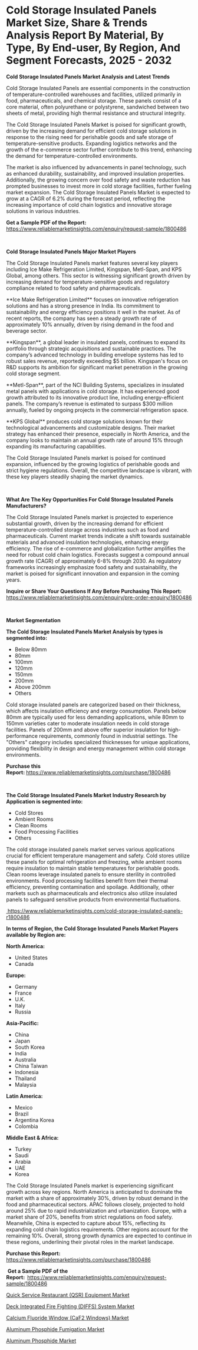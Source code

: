 <p><h1>Cold Storage Insulated Panels Market Size, Share & Trends Analysis Report By Material, By Type, By End-user, By Region, And Segment Forecasts, 2025 - 2032</h1></p><p><strong>Cold Storage Insulated Panels Market Analysis and Latest Trends</strong></p>
<p><p>Cold Storage Insulated Panels are essential components in the construction of temperature-controlled warehouses and facilities, utilized primarily in food, pharmaceuticals, and chemical storage. These panels consist of a core material, often polyurethane or polystyrene, sandwiched between two sheets of metal, providing high thermal resistance and structural integrity. </p><p>The Cold Storage Insulated Panels Market is poised for significant growth, driven by the increasing demand for efficient cold storage solutions in response to the rising need for perishable goods and safe storage of temperature-sensitive products. Expanding logistics networks and the growth of the e-commerce sector further contribute to this trend, enhancing the demand for temperature-controlled environments. </p><p>The market is also influenced by advancements in panel technology, such as enhanced durability, sustainability, and improved insulation properties. Additionally, the growing concern over food safety and waste reduction has prompted businesses to invest more in cold storage facilities, further fueling market expansion. The Cold Storage Insulated Panels Market is expected to grow at a CAGR of 6.2% during the forecast period, reflecting the increasing importance of cold chain logistics and innovative storage solutions in various industries.</p></p>
<p><strong>Get a Sample PDF of the Report:&nbsp;</strong> <a href="https://www.reliablemarketinsights.com/enquiry/request-sample/1800486?utm_campaign=2013&utm_medium=2&utm_source=Github&utm_content=ia&utm_term=01042025&utm_id=cold-storage-insulated-panels">https://www.reliablemarketinsights.com/enquiry/request-sample/1800486</a></p>
<p>&nbsp;</p>
<p><strong>Cold Storage Insulated Panels Major Market Players</strong></p>
<p><p>The Cold Storage Insulated Panels market features several key players including Ice Make Refrigeration Limited, Kingspan, Metl-Span, and KPS Global, among others. This sector is witnessing significant growth driven by increasing demand for temperature-sensitive goods and regulatory compliance related to food safety and pharmaceuticals.</p><p>**Ice Make Refrigeration Limited** focuses on innovative refrigeration solutions and has a strong presence in India. Its commitment to sustainability and energy efficiency positions it well in the market. As of recent reports, the company has seen a steady growth rate of approximately 10% annually, driven by rising demand in the food and beverage sector.</p><p>**Kingspan**, a global leader in insulated panels, continues to expand its portfolio through strategic acquisitions and sustainable practices. The company’s advanced technology in building envelope systems has led to robust sales revenue, reportedly exceeding $5 billion. Kingspan's focus on R&D supports its ambition for significant market penetration in the growing cold storage segment.</p><p>**Metl-Span**, part of the NCI Building Systems, specializes in insulated metal panels with applications in cold storage. It has experienced good growth attributed to its innovative product line, including energy-efficient panels. The company’s revenue is estimated to surpass $300 million annually, fueled by ongoing projects in the commercial refrigeration space.</p><p>**KPS Global** produces cold storage solutions known for their technological advancements and customizable designs. Their market strategy has enhanced their presence, especially in North America, and the company looks to maintain an annual growth rate of around 15% through expanding its manufacturing capabilities.</p><p>The Cold Storage Insulated Panels market is poised for continued expansion, influenced by the growing logistics of perishable goods and strict hygiene regulations. Overall, the competitive landscape is vibrant, with these key players steadily shaping the market dynamics.</p></p>
<p>&nbsp;</p>
<p><strong>What Are The Key Opportunities For Cold Storage Insulated Panels Manufacturers?</strong></p>
<p><p>The Cold Storage Insulated Panels market is projected to experience substantial growth, driven by the increasing demand for efficient temperature-controlled storage across industries such as food and pharmaceuticals. Current market trends indicate a shift towards sustainable materials and advanced insulation technologies, enhancing energy efficiency. The rise of e-commerce and globalization further amplifies the need for robust cold chain logistics. Forecasts suggest a compound annual growth rate (CAGR) of approximately 6-8% through 2030. As regulatory frameworks increasingly emphasize food safety and sustainability, the market is poised for significant innovation and expansion in the coming years.</p></p>
<p><strong>Inquire or Share Your Questions If Any Before Purchasing This Report:</strong> <a href="https://www.reliablemarketinsights.com/enquiry/pre-order-enquiry/1800486?utm_campaign=2013&utm_medium=2&utm_source=Github&utm_content=ia&utm_term=01042025&utm_id=cold-storage-insulated-panels">https://www.reliablemarketinsights.com/enquiry/pre-order-enquiry/1800486</a></p>
<p>&nbsp;</p>
<p><strong>Market Segmentation</strong></p>
<p><strong>The Cold Storage Insulated Panels Market Analysis by types is segmented into:</strong></p>
<p><ul><li>Below 80mm</li><li>80mm</li><li>100mm</li><li>120mm</li><li>150mm</li><li>200mm</li><li>Above 200mm</li><li>Others</li></ul></p>
<p><p>Cold storage insulated panels are categorized based on their thickness, which affects insulation efficiency and energy consumption. Panels below 80mm are typically used for less demanding applications, while 80mm to 150mm varieties cater to moderate insulation needs in cold storage facilities. Panels of 200mm and above offer superior insulation for high-performance requirements, commonly found in industrial settings. The "Others" category includes specialized thicknesses for unique applications, providing flexibility in design and energy management within cold storage environments.</p></p>
<p><strong>Purchase this Report:&nbsp;</strong><a href="https://www.reliablemarketinsights.com/purchase/1800486?utm_campaign=2013&utm_medium=2&utm_source=Github&utm_content=ia&utm_term=01042025&utm_id=cold-storage-insulated-panels">https://www.reliablemarketinsights.com/purchase/1800486</a></p>
<p>&nbsp;</p>
<p><strong>The Cold Storage Insulated Panels Market Industry Research by Application is segmented into:</strong></p>
<p><ul><li>Cold Stores</li><li>Ambient Rooms</li><li>Clean Rooms</li><li>Food Processing Facilities</li><li>Others</li></ul></p>
<p><p>The cold storage insulated panels market serves various applications crucial for efficient temperature management and safety. Cold stores utilize these panels for optimal refrigeration and freezing, while ambient rooms require insulation to maintain stable temperatures for perishable goods. Clean rooms leverage insulated panels to ensure sterility in controlled environments. Food processing facilities benefit from their thermal efficiency, preventing contamination and spoilage. Additionally, other markets such as pharmaceuticals and electronics also utilize insulated panels to safeguard sensitive products from environmental fluctuations.</p></p>
<p><a href="https://www.reliablemarketinsights.com/cold-storage-insulated-panels-r1800486?utm_campaign=2013&utm_medium=2&utm_source=Github&utm_content=ia&utm_term=01042025&utm_id=cold-storage-insulated-panels">&nbsp;https://www.reliablemarketinsights.com/cold-storage-insulated-panels-r1800486</a></p>
<p><strong>In terms of Region, the Cold Storage Insulated Panels Market Players available by Region are:</strong></p>
<p>
    <p> <strong> North America: </strong>
        <ul>
            <li>United States</li>
            <li>Canada</li>
        </ul>
        </p> 
    <p> <strong> Europe: </strong>
        <ul>
            <li>Germany</li>
            <li>France</li>
            <li>U.K.</li>
            <li>Italy</li>
            <li>Russia</li>
        </ul>
        </p> 
    <p> <strong> Asia-Pacific: </strong>
        <ul>
            <li>China</li>
            <li>Japan</li>
            <li>South Korea</li>
            <li>India</li>
            <li>Australia</li>
            <li>China Taiwan</li>
            <li>Indonesia</li>
            <li>Thailand</li>
            <li>Malaysia</li>
        </ul>
        </p> 
    <p> <strong> Latin America: </strong>
        <ul>
            <li>Mexico</li>
            <li>Brazil</li>
            <li>Argentina Korea</li>
            <li>Colombia</li>
        </ul>
        </p> 
    <p> <strong> Middle East & Africa: </strong>
        <ul>
            <li>Turkey</li>
            <li>Saudi</li>
            <li>Arabia</li>
            <li>UAE</li>
            <li>Korea</li>
        </ul>
    </p>
    </p>
<p><p>The Cold Storage Insulated Panels market is experiencing significant growth across key regions. North America is anticipated to dominate the market with a share of approximately 30%, driven by robust demand in the food and pharmaceutical sectors. APAC follows closely, projected to hold around 25% due to rapid industrialization and urbanization. Europe, with a market share of 20%, benefits from strict regulations on food safety. Meanwhile, China is expected to capture about 15%, reflecting its expanding cold chain logistics requirements. Other regions account for the remaining 10%. Overall, strong growth dynamics are expected to continue in these regions, underlining their pivotal roles in the market landscape.</p></p>
<p><strong>Purchase this Report: </strong><a href="https://www.reliablemarketinsights.com/purchase/1800486?utm_campaign=2013&utm_medium=2&utm_source=Github&utm_content=ia&utm_term=01042025&utm_id=cold-storage-insulated-panels">https://www.reliablemarketinsights.com/purchase/1800486</a></p>
<p>&nbsp;<strong>Get a Sample PDF of the Report:&nbsp;&nbsp;</strong><a href="https://www.reliablemarketinsights.com/enquiry/request-sample/1800486?utm_campaign=2013&utm_medium=2&utm_source=Github&utm_content=ia&utm_term=01042025&utm_id=cold-storage-insulated-panels">https://www.reliablemarketinsights.com/enquiry/request-sample/1800486</a></p>
<p><strong></strong></p>
<p><p><a href="https://www.linkedin.com/pulse/navigating-global-quick-service-restaurant-qsr-equipment-market-dwjfc?utm_campaign=2013&utm_medium=2&utm_source=Github&utm_content=ia&utm_term=01042025&utm_id=cold-storage-insulated-panels">Quick Service Restaurant (QSR) Equipment Market</a></p><p><a href="https://www.linkedin.com/pulse/exploring-deck-integrated-fire-fighting-diffs-system-market-6iykc?utm_campaign=2013&utm_medium=2&utm_source=Github&utm_content=ia&utm_term=01042025&utm_id=cold-storage-insulated-panels">Deck Integrated Fire Fighting (DIFFS) System Market</a></p><p><a href="https://www.linkedin.com/pulse/market-dynamics-calcium-fluoride-window-caf2-windows-76-psdbc?utm_campaign=2013&utm_medium=2&utm_source=Github&utm_content=ia&utm_term=01042025&utm_id=cold-storage-insulated-panels">Calcium Fluoride Window (CaF2 Windows) Market</a></p><p><a href="https://github.com/nikkoureta1y/Market-Research-Report-List-1/blob/main/aluminum-phosphide-fumigation-market.md?utm_campaign=2013&utm_medium=2&utm_source=Github&utm_content=ia&utm_term=01042025&utm_id=cold-storage-insulated-panels">Aluminum Phosphide Fumigation Market</a></p><p><a href="https://github.com/bloggglazaie/Market-Research-Report-List-1/blob/main/aluminum-phosphide-market.md?utm_campaign=2013&utm_medium=2&utm_source=Github&utm_content=ia&utm_term=01042025&utm_id=cold-storage-insulated-panels">Aluminum Phosphide Market</a></p></p>